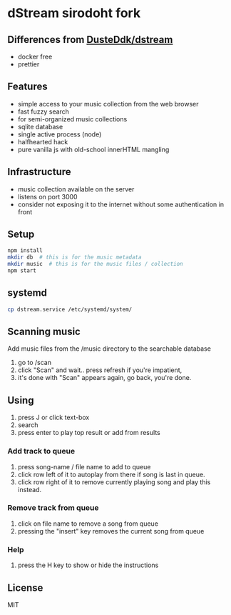 # dStream sirodoht fork

## Differences from [DusteDdk/dstream](https://github.com/DusteDdk/dstream)

* docker free
* prettier

## Features

* simple access to your music collection from the web browser
* fast fuzzy search
* for semi-organized music collections
* sqlite database
* single active process (node)
* halfhearted hack
* pure vanilla js with old-school innerHTML mangling

## Infrastructure

* music collection available on the server
* listens on port 3000
* consider not exposing it to the internet without some authentication in front

## Setup

```sh
npm install
mkdir db  # this is for the music metadata
mkdir music  # this is for the music files / collection
npm start
```

## systemd

```sh
cp dstream.service /etc/systemd/system/
```

## Scanning music

Add music files from the /music directory to the searchable database

1. go to /scan
1. click "Scan" and wait.. press refresh if you're impatient,
1. it's done with "Scan" appears again, go back, you're done.

## Using

1. press J or click text-box
1. search
1. press enter to play top result or add from results

### Add track to queue

1. press song-name / file name to add to queue
1. click row left of it to autoplay from there if song is last in queue.
1. click row right of it to remove currently playing song and play this instead.

### Remove track from queue

1. click on file name to remove a song from queue
1. pressing the "insert" key removes the current song from queue

### Help

1. press the H key to show or hide the instructions

## License

MIT
